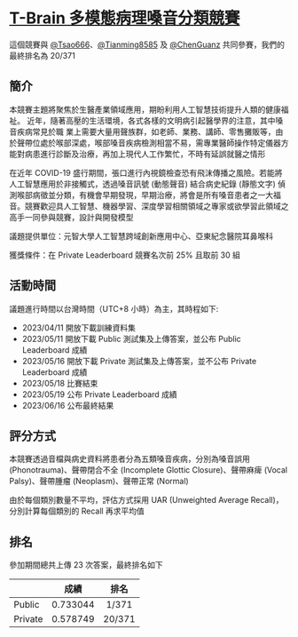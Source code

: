 # [T-Brain 多模態病理嗓音分類競賽](https://tbrain.trendmicro.com.tw/Competitions/Details/27)

這個競賽與 [@Tsao666](https://github.com/Tsao666)、[@Tianming8585](https://github.com/Tianming8585) 及 [@ChenGuanz](https://github.com/ChenGuanz) 共同參賽，我們的最終排名為 20/371

## 簡介

本競賽主題將聚焦於生醫產業領域應用，期盼利用人工智慧技術提升人類的健康福祉。 近年，隨著高壓的生活環境，各式各樣的文明病引起醫學界的注意，其中嗓音疾病常見於職 業上需要大量用聲族群，如老師、業務、講師、零售攤販等，由於聲帶位處於喉部深處，喉部嗓音疾病檢測相當不易，需專業醫師操作特定儀器方能對病患進行診斷及治療，再加上現代人工作繁忙，不時有延誤就醫之情形

在近年 COVID-19 盛行期間，張口進行內視鏡檢查恐有飛沫傳播之風險。若能將人工智慧應用於非接觸式，透過嗓音訊號 (動態聲音) 結合病史紀錄 (靜態文字) 偵測喉部病徵並分類，有機會早期發現，早期治療，將會是所有嗓音患者之一大福音。競賽歡迎具人工智慧、機器學習、深度學習相關領域之專家或欲學習此領域之高手一同參與競賽，設計與開發模型

議題提供單位：元智大學人工智慧跨域創新應用中心、亞東紀念醫院耳鼻喉科

獲獎條件：在 Private Leaderboard 競賽名次前 25% 且取前 30 組

## 活動時間

議題進行時間以台灣時間（UTC+8 小時）為主，其時程如下:

- 2023/04/11	開放下載訓練資料集
- 2023/05/11	開放下載 Public 測試集及上傳答案，並公布 Public Leaderboard 成績
- 2023/05/16	開放下載 Private 測試集及上傳答案，並不公布 Private Leaderboard 成績
- 2023/05/18	比賽結束
- 2023/05/19	公布 Private Leaderboard 成績
- 2023/06/16	公布最終結果

## 評分方式

本競賽透過音檔與病史資料將患者分為五類嗓音疾病，分別為嗓音誤用 (Phonotrauma)、聲帶閉合不全 (Incomplete Glottic Closure)、聲帶麻痺 (Vocal Palsy)、聲帶腫瘤 (Neoplasm)、聲帶正常 (Normal)

由於每個類別數量不平均，評估方式採用 UAR (Unweighted Average Recall)，分別計算每個類別的 Recall 再求平均值

## 排名

參加期間總共上傳 23 次答案，最終排名如下

|         |   成績    |  排名  |
| :------ | :-------: | :----: |
| Public  | 0.733044 | 1/371 |
| Private | 0.578749 | 20/371 |
